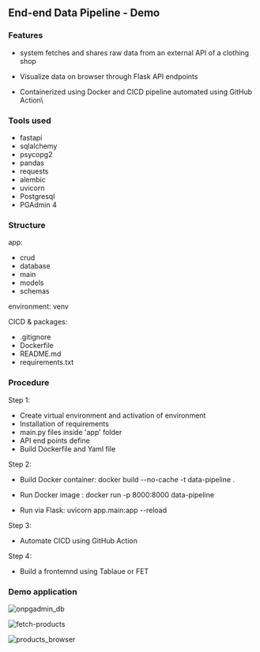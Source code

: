 ## End-end Data Pipeline - Demo


### Features
 - system fetches and shares raw data from an external API of a clothing shop

 - Visualize data on browser through Flask API endpoints

 - Containerized using Docker and CICD pipeline automated using GitHub Action\


### Tools used
- fastapi 
- sqlalchemy 
- psycopg2 
- pandas 
- requests
- alembic 
- uvicorn
- Postgresql
- PGAdmin 4


### Structure
app:
- crud
- database
- main
- models
- schemas

environment:
venv

CICD & packages:
- .gitignore
- Dockerfile
- README.md
- requirements.txt

### Procedure
Step 1:
- Create virtual environment and activation of environment
- Installation of requirements
- main.py files inside 'app' folder
- API end points define
- Build Dockerfile and Yaml file

Step 2:
- Build Docker container:
docker build --no-cache -t data-pipeline .      

- Run Docker image :
docker run -p 8000:8000 data-pipeline

- Run via Flask:
uvicorn app.main:app --reload

Step 3:
- Automate CICD using GitHub Action

Step 4:
- Build a frontemnd using Tablaue or FET


### Demo application

![onpgadmin_db](https://github.com/user-attachments/assets/18caa943-6f98-462d-b563-14f3a02c9264)

![fetch-products](https://github.com/user-attachments/assets/c459c050-3db1-4681-8047-be75347e0960)

![products_browser](https://github.com/user-attachments/assets/839d5690-e4a9-47aa-931b-d9af79403991)